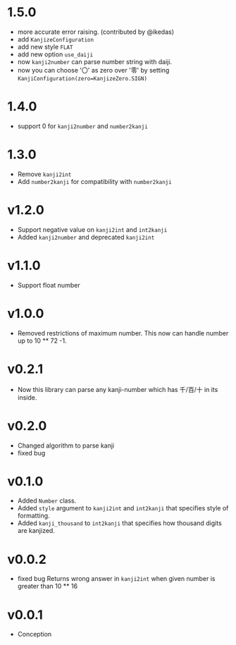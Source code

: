 # 1.5.0

- more accurate error raising. (contributed by @ikedas)
- add `KanjizeConfiguration`
- add new style `FLAT`
- add new option `use_daiji`
- now `kanji2number` can parse number string with daiji.
- now you can choose '〇' as zero over '零' by setting `KanjiConfiguration(zero=KanjizeZero.SIGN)`

# 1.4.0

- support 0 for `kanji2number` and `number2kanji`

# 1.3.0

- Remove `kanji2int`
- Add `number2kanji` for compatibility with `number2kanji`

# v1.2.0

- Support negative value on `kanji2int` and `int2kanji`
- Added `kanji2number` and deprecated `kanji2int`

# v1.1.0

- Support float number

# v1.0.0

- Removed restrictions of maximum number. This now can handle number up to 10 ** 72 -1.

# v0.2.1

- Now this library can parse any kanji-number which has 千/百/十 in its inside.

# v0.2.0

- Changed algorithm to parse kanji
- fixed bug

# v0.1.0

- Added `Number` class.
- Added `style` argument to `kanji2int` and `int2kanji` that specifies style of formatting.
- Added `kanji_thousand` to `int2kanji` that specifies how thousand digits are kanjized.

# v0.0.2

- fixed bug Returns wrong answer in `kanji2int` when given number is greater than 10 ** 16

# v0.0.1

- Conception